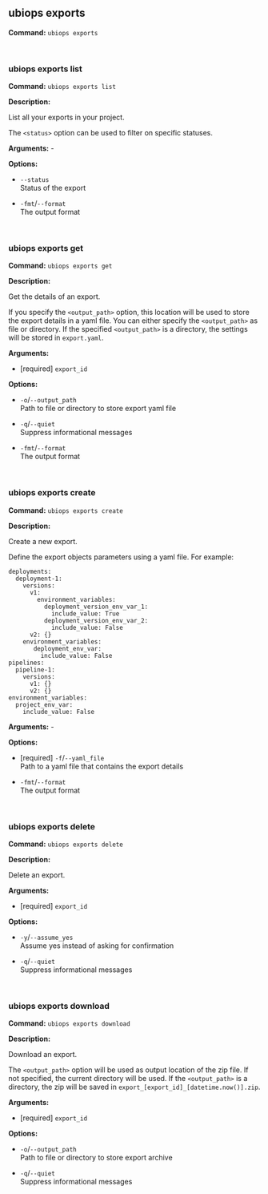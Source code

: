 ## ubiops exports

**Command:** `ubiops exports`


<br/>

### ubiops exports list

**Command:** `ubiops exports list`

**Description:**

List all your exports in your project.

The `<status>` option can be used to filter on specific statuses.

**Arguments:** - 

**Options:**

- `--status`<br/>Status of the export

- `-fmt`/`--format`<br/>The output format


<br/>

### ubiops exports get

**Command:** `ubiops exports get`

**Description:**

Get the details of an export.

If you specify the `<output_path>` option, this location will be used to store the
export details in a yaml file. You can either specify the `<output_path>` as file or
directory. If the specified `<output_path>` is a directory, the settings will be
stored in `export.yaml`.

**Arguments:**

- [required] `export_id`



**Options:**

- `-o`/`--output_path`<br/>Path to file or directory to store export yaml file

- `-q`/`--quiet`<br/>Suppress informational messages

- `-fmt`/`--format`<br/>The output format


<br/>

### ubiops exports create

**Command:** `ubiops exports create`

**Description:**

Create a new export.


Define the export objects parameters using a yaml file.
For example:
```
deployments:
  deployment-1:
    versions:
      v1:
        environment_variables:
          deployment_version_env_var_1:
            include_value: True
          deployment_version_env_var_2:
            include_value: False
      v2: {}
    environment_variables:
       deployment_env_var:
         include_value: False
pipelines:
  pipeline-1:
    versions:
      v1: {}
      v2: {}
environment_variables:
  project_env_var:
    include_value: False
```

**Arguments:** - 

**Options:**

- [required] `-f`/`--yaml_file`<br/>Path to a yaml file that contains the export details

- `-fmt`/`--format`<br/>The output format


<br/>

### ubiops exports delete

**Command:** `ubiops exports delete`

**Description:**

Delete an export.

**Arguments:**

- [required] `export_id`



**Options:**

- `-y`/`--assume_yes`<br/>Assume yes instead of asking for confirmation

- `-q`/`--quiet`<br/>Suppress informational messages


<br/>

### ubiops exports download

**Command:** `ubiops exports download`

**Description:**

Download an export.

The `<output_path>` option will be used as output location of the zip file. If not specified,
the current directory will be used. If the `<output_path>` is a directory, the zip will be
saved in `export_[export_id]_[datetime.now()].zip`.

**Arguments:**

- [required] `export_id`



**Options:**

- `-o`/`--output_path`<br/>Path to file or directory to store export archive

- `-q`/`--quiet`<br/>Suppress informational messages


<br/>
